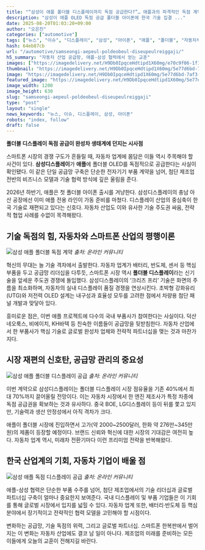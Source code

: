```yaml
---
title: "“삼성이 애플 폴더블 디스플레이까지 독점 공급한다?”… 애플과의 파격적인 독점 계약 소식에 전 세계 ‘발칵’"
description: "삼성이 애플 OLED 독점 공급 폴더블 아이폰에 한국 기술 집결 ..."
date: 2025-08-20T01:03:20+09:00
author: "오은진"
categories: ["automotive"]
tags: ["뉴스", "이슈", "디스플레이", "삼성", "아이폰", "애플", "폴더블", "자동차부품공급망", "첨단디스플레이기술"]
hash: 64eb87cb
url: "/automotive/samseongi-aepeul-poldeobeul-diseupeulreiggaji/"
h5_summary: "자동차 산업 공급망, 애플-삼성 협력에서 얻는 교훈"
images: ["https://imagedelivery.net/H9Db0IpqceHdtipd1X60mg/e70c9f06-1f16-4428-ce30-61731a8c9e00/public", "https://imagedelivery.net/H9Db0IpqceHdtipd1X60mg/5e77d6bd-7af3-4784-c4d1-bcafaffb5000/public", "https://imagedelivery.net/H9Db0IpqceHdtipd1X60mg/1051cacd-7e48-4498-2875-eff634ef3000/public", "https://imagedelivery.net/H9Db0IpqceHdtipd1X60mg/e29795ed-b1e6-437f-0647-53dddad51c00/public"]
thumbnail: "https://imagedelivery.net/H9Db0IpqceHdtipd1X60mg/5e77d6bd-7af3-4784-c4d1-bcafaffb5000/public"
image: "https://imagedelivery.net/H9Db0IpqceHdtipd1X60mg/5e77d6bd-7af3-4784-c4d1-bcafaffb5000/public"
featured_image: "https://imagedelivery.net/H9Db0IpqceHdtipd1X60mg/5e77d6bd-7af3-4784-c4d1-bcafaffb5000/public"
image_width: 1200
image_height: 630
slug: "samseongi-aepeul-poldeobeul-diseupeulreiggaji"
type: "post"
layout: "single"
news_keywords: "뉴스, 이슈, 디스플레이, 삼성, 아이폰"
robots: "index, follow"
draft: false
---
```


**폴더블 디스플레이 독점 공급이 완성차 생태계에 던지는 시사점**

스마트폰 시장의 경쟁 구도가 흔들릴 때, 자동차 업계에 몸담은 이들 역시 주목해야 할 사건이 있다. **삼성디스플레이**가 **애플**에 폴더블 OLED를 독점적으로 공급한다는 사실이 확인됐다. 이 같은 단일 공급망 구축은 단순한 전자기기 부품 계약을 넘어, 첨단 제조업 전반의 비즈니스 모델과 기술 협력 방식에 깊은 울림을 준다.

2026년 하반기, 애플은 첫 폴더블 아이폰 출시를 겨냥한다. 삼성디스플레이의 충남 아산 공장에선 이미 애플 전용 라인이 가동 준비를 마쳤다. 디스플레이 산업의 중심축이 한국 기술로 재편되고 있다는 신호다. 자동차 산업도 이와 유사한 기술 주도권 싸움, 전략적 협업 사례를 수없이 목격해왔다. 


## 기술 독점의 힘, 자동차와 스마트폰 산업의 평행이론

![삼성 애플 폴더블 독점 계약](https://imagedelivery.net/H9Db0IpqceHdtipd1X60mg/e70c9f06-1f16-4428-ce30-61731a8c9e00/public)
*출처: 온라인 커뮤니티*


혁신의 무대는 늘 기술 격차에서 출발한다. 자동차 업계가 배터리, 반도체, 센서 등 핵심 부품을 두고 공급망 리더십을 다투듯, 스마트폰 시장 역시 **폴더블 디스플레이**라는 신기술을 앞세운 주도권 경쟁에 돌입했다. 삼성디스플레이의 ‘크리즈 프리’ 기술은 화면의 주름을 최소화하며, 자동차의 실내 디스플레이 품질 경쟁을 연상시킨다. 초박형 강화유리(UTG)와 저전력 OLED 설계는 내구성과 효율성 모두를 고려한 점에서 차량용 첨단 패널 개발과 맞닿아 있다.

흥미로운 점은, 이번 애플 프로젝트에 다수의 국내 부품사가 참여한다는 사실이다. 덕산네오룩스, 비에이치, KH바텍 등 친숙한 이름들이 공급망을 뒷받침한다. 자동차 산업에서 한 부품사가 핵심 기술로 글로벌 완성차 업체와 전략적 파트너십을 맺는 것과 마찬가지다. 


## 시장 재편의 신호탄, 공급망 관리의 중요성

![삼성 애플 폴더블 디스플레이 공급](https://imagedelivery.net/H9Db0IpqceHdtipd1X60mg/e29795ed-b1e6-437f-0647-53dddad51c00/public)
*출처: 온라인 커뮤니티*


이번 계약으로 삼성디스플레이는 폴더블 디스플레이 시장 점유율을 기존 40%에서 최대 70%까지 끌어올릴 전망이다. 이는 자동차 시장에서 한 엔진 제조사가 특정 차종에 독점 공급권을 확보하는 것과 유사하다. 중국 BOE, LG디스플레이 등이 뒤를 쫓고 있지만, 기술력과 생산 안정성에서 아직 격차가 크다.

애플이 폴더블 시장에 진입하면서 고가(약 2000~2500달러, 한화 약 276만~345만 원)의 제품이 등장할 예정이다. 브랜드 신뢰와 혁신에 대한 시장의 기대감은 여전히 높다. 자동차 업계 역시, 미래차 전환기마다 이런 프리미엄 전략을 반복해왔다. 


## 한국 산업계의 기회, 자동차 기업이 배울 점

![삼성 애플 독점 디스플레이 공급](https://imagedelivery.net/H9Db0IpqceHdtipd1X60mg/1051cacd-7e48-4498-2875-eff634ef3000/public)
*출처: 온라인 커뮤니티*


애플-삼성 협력은 단순한 부품 수주를 넘어, 첨단 제조업에서의 기술 리더십과 글로벌 파트너십 구축이 얼마나 중요한지 보여준다. 국내 디스플레이 및 부품 기업들은 이 기회를 통해 글로벌 시장에서 입지를 넓힐 수 있다. 자동차 업계 또한, 배터리·반도체 등 핵심 분야에서 장기적이고 전략적인 협력 모델을 고민해야 할 시점이다.

변화하는 공급망, 기술 독점의 위력, 그리고 글로벌 파트너십. 스마트폰 한복판에서 벌어지는 이 변화는 자동차 산업에도 결코 남 일이 아니다. 제조업의 미래를 준비하는 모든 이들에게 오늘의 교훈이 전해지길 바란다.
